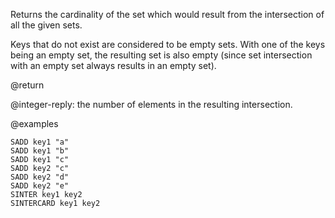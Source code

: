 Returns the cardinality of the set which would result from the intersection of all the given sets.

Keys that do not exist are considered to be empty sets.
With one of the keys being an empty set, the resulting set is also empty (since set intersection with an empty set always results in an empty set).

@return

@integer-reply: the number of elements in the resulting intersection.

@examples

```cli
SADD key1 "a"
SADD key1 "b"
SADD key1 "c"
SADD key2 "c"
SADD key2 "d"
SADD key2 "e"
SINTER key1 key2
SINTERCARD key1 key2
```
